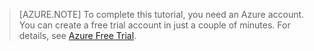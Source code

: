 
> [AZURE.NOTE]
> To complete this tutorial, you need an Azure account. You can create a free trial account in just a couple of minutes. For details, see [Azure Free Trial](http://www.windowsazure.com/pricing/free-trial).



